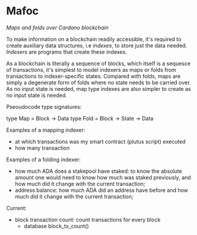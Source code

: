 # Mafoc

*Maps and folds over Cardano blockchain*

To make information on a blockchain readily accessible, it's required
to create auxiliary data structures, i.e *indexes*, to store just the
data needed. *Indexers* are programs that create these indexes.

As a blockchain is literally a sequence of blocks, which itself is a
sequesce of transactions, it's simplest to model indexers as maps or
folds from transactions to indexer-specific states. Compared with
folds, maps are simply a degenerate form of folds where no state needs
to be carried over. As no input state is needed, map type indexes are
also simpler to create as no input state is needed.

Pseoudocode type signatures:

type Map = Block -> Data
type Fold = Block -> State -> Data

Examples of a mapping indexer:
- at which transactions was my smart contract (plutus script) executed
- how many transaction

Examples of a folding indexer:
- how much ADA does a stakepool have staked: to know the absolute
  amount one would need to know how much was staked previously, and
  how much did it change with the current transaction;
- address balance: how much ADA did an address have before and how
  much did it change with the current transaction;

Current:
- block transaction count: count transactions for every block
  - database block_tx_count()
